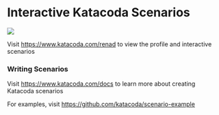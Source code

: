 # Interactive Katacoda Scenarios

[![](http://shields.katacoda.com/katacoda/renad/count.svg)](https://www.katacoda.com/renad "Get your profile on Katacoda.com")

Visit https://www.katacoda.com/renad to view the profile and interactive scenarios

### Writing Scenarios
Visit https://www.katacoda.com/docs to learn more about creating Katacoda scenarios

For examples, visit https://github.com/katacoda/scenario-example
